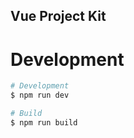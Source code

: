 Vue Project Kit
---

# Development

```bash
# Development
$ npm run dev

# Build
$ npm run build
```
